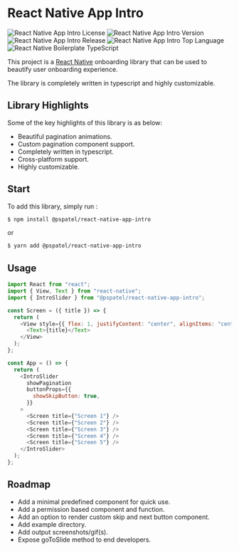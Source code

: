 # React Native App Intro

![React Native App Intro License](https://img.shields.io/github/license/Parth-coditas/react-native-app-intro)
![React Native App Intro Version](https://img.shields.io/badge/version-v1.0.0-blue)
![React Native App Intro Release](https://img.shields.io/badge/release-june-yellow)
![React Native App Intro Top Language](https://img.shields.io/github/languages/top/Parth-coditas/react-native-app-intro)
![React Native Boilerplate TypeScript](https://img.shields.io/badge/language-ts-blue)

This project is a [React Native](https://facebook.github.io/react-native/) onboarding library that can be used to beautify user onboarding experience.

The library is completely written in typescript and highly customizable.

## Library Highlights

Some of the key highlights of this library is as below:

- Beautiful pagination animations.
- Custom pagination component support.
- Completely written in typescript.
- Cross-platform support.
- Highly customizable.

## Start

To add this library, simply run :

```bash
$ npm install @pspatel/react-native-app-intro
```

or

```bash
$ yarn add @pspatel/react-native-app-intro
```

## Usage

```javascript
import React from "react";
import { View, Text } from "react-native";
import { IntroSlider } from "@pspatel/react-native-app-intro";

const Screen = ({ title }) => {
  return (
    <View style={{ flex: 1, justifyContent: "center", alignItems: "center" }}>
      <Text>{title}</Text>
    </View>
  );
};

const App = () => {
  return (
    <IntroSlider
      showPagination
      buttonProps={{
        showSkipButton: true,
      }}
    >
      <Screen title={"Screen 1"} />
      <Screen title={"Screen 2"} />
      <Screen title={"Screen 3"} />
      <Screen title={"Screen 4"} />
      <Screen title={"Screen 5"} />
    </IntroSlider>
  );
};
```

## Roadmap

- Add a minimal predefined component for quick use.
- Add a permission based component and function.
- Add an option to render custom skip and next button component.
- Add example directory.
- Add output screenshots/gif(s).
- Expose goToSlide method to end developers.
